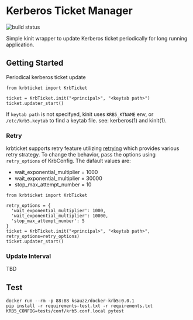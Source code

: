 # Kerberos Ticket Manager

![build status](https://github.com/ksauzz/krbticket/workflows/test/badge.svg)

Simple kinit wrapper to update Kerberos ticket periodically for long running application.

## Getting Started

Periodical kerberos ticket update

```
from krbticket import KrbTicket

ticket = KrbTicket.init("<principal>", "<keytab path>")
ticket.updater_start()
```

If `keytab path` is not specifyed, kinit uses `KRB5_KTNAME` env, or `/etc/krb5.keytab` to find a keytab file. see: kerberos(1) and kinit(1).

### Retry

krbticket supports retry feature utilizing [retrying](https://github.com/rholder/retrying) which provides various retry strategy. To change the behavior, pass the options using `retry_options` of KrbConfig. The dafault values are:

- wait_exponential_multiplier = 1000
- wait_exponential_multiplier = 30000
- stop_max_attempt_number = 10

```
from krbticket import KrbTicket

retry_options = {
  'wait_exponential_multiplier': 1000,
  'wait_exponential_multiplier': 10000,
  'stop_max_attempt_number': 5
}
ticket = KrbTicket.init("<principal>", "<keytab path>", retry_options=retry_options)
ticket.updater_start()
```

### Update Interval

TBD

## Test

```
docker run --rm -p 88:88 ksauzz/docker-krb5:0.0.1
pip install -r requirements-test.txt -r requirements.txt
KRB5_CONFIG=tests/conf/krb5.conf.local pytest
```
